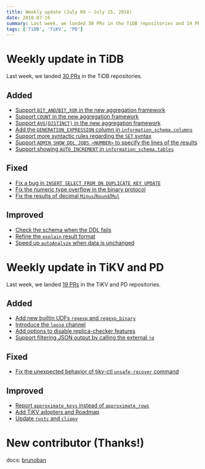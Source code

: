 ```yaml
---
title: Weekly update (July 09 ~ July 15, 2018)
date: 2018-07-16
summary: Last week, we landed 30 PRs in the TiDB repositories and 19 PRs in the TiKV and PD repositories.
tags: ['TiDB', 'TiKV', 'PD']
---
```


# Weekly update in TiDB

Last week, we landed [30 PRs](https://github.com/pingcap/tidb/pulls?utf8=%E2%9C%93&q=is%3Apr+is%3Amerged+merged%3A2018-07-09..2018-07-15) in the TiDB repositories.

## Added

- [Support `BIT_AND`/`BIT_XOR` in the new aggregation framework](https://github.com/pingcap/tidb/pull/7004)
- [Support `COUNT` in the new aggregation framework](https://github.com/pingcap/tidb/pull/7009)
- [Support `AVG(DISTINCT)` in the new aggregation framework](https://github.com/pingcap/tidb/pull/7015)
- [Add the `GENERATION_EXPRESSION` column in `information_schema.columns`](https://github.com/pingcap/tidb/pull/7017)
- [Support more syntactic rules regarding the `SET` syntax](https://github.com/pingcap/tidb/pull/7020)
- [Support `ADMIN SHOW DDL JOBS <NUMBER>` to specify the lines of the results](https://github.com/pingcap/tidb/pull/7020)
- [Support showing `AUTO_INCREMENT` in `information_schema.tables`](https://github.com/pingcap/tidb/pull/7037)

## Fixed

- [Fix a bug in `INSERT SELECT FROM ON DUPLICATE KEY UPDATE`](https://github.com/pingcap/tidb/pull/6593)
- [Fix the numeric type overflow in the binary protocol](https://github.com/pingcap/tidb/pull/6922)
- [Fix the results of decimal `Minus`/`Round`/`Mul`](https://github.com/pingcap/tidb/pull/7001)

## Improved

- [Check the schema when the DDL fails](https://github.com/pingcap/tidb/pull/6797)
- [Refine the `explain` result format](https://github.com/pingcap/tidb/pull/7011)
- [Speed up `autoAnalyze` when data is unchanged](https://github.com/pingcap/tidb/pull/7022)

# Weekly update in TiKV and PD

Last week, we landed [19 PRs](https://github.com/search?q=repo%3Apingcap%2Ftikv+repo%3Apingcap%2Fpd+is%3Apr+is%3Amerged+merged%3A2018-07-09..2018-07-15&type=Issues) in the TiKV and PD repositories.

## Added

- [Add new builtin UDFs `regexp` and `regexp_binary`](https://github.com/pingcap/tikv/pull/3196)
- [Introduce the `loose` channel](https://github.com/pingcap/tikv/pull/3286)
- [Add options to disable replica-checker features](https://github.com/pingcap/pd/pull/1140)
- [Support filtering JSON output by calling the external `jq`](https://github.com/pingcap/pd/pull/1126)

## Fixed

- [Fix the unexpected behavior of tikv-ctl `unsafe-recover` command](https://github.com/pingcap/tikv/pull/3125)

## Improved

- [Report `approximate_keys` instead of `approximate_rows`](https://github.com/pingcap/tikv/pull/3295)
- [Add TiKV adopters and Roadmap](https://github.com/pingcap/tikv/pull/3301)
- [Update `rustc` and `clippy`](https://github.com/pingcap/tikv/pull/3302)

# New contributor (Thanks!)

docs: [brunoban](https://github.com/brunoban)